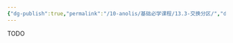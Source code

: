 ```yaml
---
{"dg-publish":true,"permalink":"/10-anolis/基础必学课程/13.3-交换分区/","dgPassFrontmatter":true}
---
```


TODO